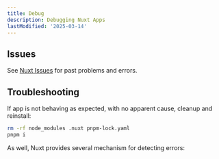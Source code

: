 ```yaml
---
title: Debug
description: Debugging Nuxt Apps
lastModified: '2025-03-14'
---
```


## Issues

See [Nuxt Issues](issues) for past problems and errors.

## Troubleshooting

If app is not behaving as expected, with no apparent cause, cleanup and reinstall:

```bash
rm -rf node_modules .nuxt pnpm-lock.yaml
pnpm i
```

As well, Nuxt provides several mechanism for detecting errors:
